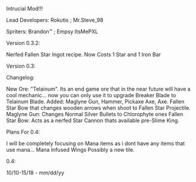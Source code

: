 Intrucial Mod!!! 

Lead Developers: Rokutis ; Mr.Steve_98

Spriters: Brandon™ ; Empsy ItsMePXL


Version 0.3.2:

Nerfed Fallen Star Ingot recipe. Now Costs 1 Star and 1 Iron Bar



Version 0.3:

Changelog:

New Ore: "Telainum". Its an end game ore that in the near future will have a cool mechanic... now you can only use it to upgrade Breaker Blade
to Telainum Blade.
Added: Maglyne Gun, Hammer, Pickaxe Axe, Axe. Fallen Star Bow that changes wooden arrows when shoot to Fallen Star Projectile.
Maglyne Gun: Changes Normal Silver Bullets to Chlorophyte ones
Fallen Star Bow: Acts as a nerfed Star Cannon thats available pre-Slime King.


Plans For 0.4:

I will be completely focusing on Mana items as i dont have any items that use mana...
Mana Infused Wings
Possibly a new tile.

0.4:

10/10-15/18 - mm/dd/yy



